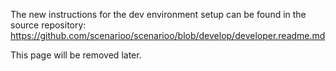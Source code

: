 The new instructions for the dev environment setup can be found in the source repository:
https://github.com/scenarioo/scenarioo/blob/develop/developer.readme.md

This page will be removed later.


